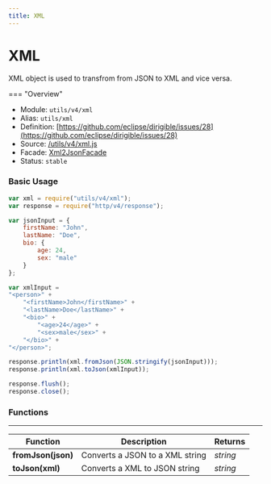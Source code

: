 ```yaml
---
title: XML
---
```


XML
===

XML object is used to transfrom from JSON to XML and vice versa.

=== "Overview"
- Module: `utils/v4/xml`
- Alias: `utils/xml`
- Definition: [https://github.com/eclipse/dirigible/issues/28](https://github.com/eclipse/dirigible/issues/28)
- Source: [/utils/v4/xml.js](https://github.com/dirigiblelabs/api-utils/blob/master/utils/v4/xml.js)
- Facade: [Xml2JsonFacade](https://github.com/eclipse/dirigible/blob/master/api/api-facade/api-utils/src/main/java/org/eclipse/dirigible/api/v3/utils/Xml2JsonFacade.java)
- Status: `stable`


### Basic Usage

```javascript
var xml = require("utils/v4/xml");
var response = require("http/v4/response");

var jsonInput = {
    firstName: "John",
    lastName: "Doe",
    bio: {
        age: 24,
        sex: "male"
    }
};

var xmlInput = 
"<person>" +
    "<firstName>John</firstName>" +
    "<lastName>Doe</lastName>" + 
    "<bio>" + 
        "<age>24</age>" +
        "<sex>male</sex>" +
    "</bio>" +
"</person>";

response.println(xml.fromJson(JSON.stringify(jsonInput)));
response.println(xml.toJson(xmlInput));

response.flush();
response.close();
```

### Functions

---

Function     | Description | Returns
------------ | ----------- | --------
**fromJson(json)**   | Converts a JSON to a XML string | *string*
**toJson(xml)**   | Converts a XML to JSON string | *string*
